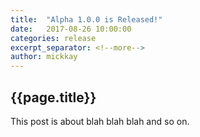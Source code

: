```yaml
---
title:  "Alpha 1.0.0 is Released!"
date:   2017-08-26 10:00:00
categories: release
excerpt_separator: <!--more-->
author: mickkay
---
```

<h2>{{page.title}}</h2>

This post is about blah blah blah and so on.
<!--more-->
